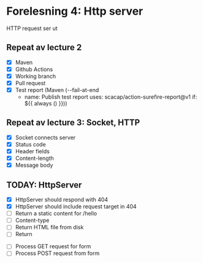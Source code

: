 # Forelesning 4: Http server

HTTP request ser ut

## Repeat av lecture 2

* [x] Maven
* [x] Github Actions
* [x] Working branch
* [x] Pull request
* [x] Test report (Maven (--fail-at-end
  - name: Publish test report
  uses: scacap/action-surefire-report@v1
  if: ${{ always () }}))

## Repeat av lecture 3: Socket, HTTP

* [x] Socket connects server
* [x] Status code
* [x] Header fields
* [x] Content-length
* [x] Message body

## TODAY: HttpServer

* [x] HttpServer should respond with 404
* [x] HttpServer should include request target in 404
* [ ] Return a static content for /hello
* [ ] Content-type
* [ ] Return HTML file from disk
* [ ] Return <form>
* [ ] Process GET request for form
* [ ] Process POST request from form